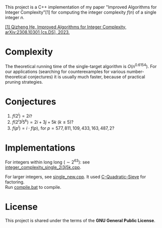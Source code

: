 This project is a C++ implementation of my paper "Improved Algorithms for Integer Complexity"[1] for computing the integer complexity $f(n)$ of a single integer $n$.

[[1] Qizheng He, Improved Algorithms for Integer Complexity, arXiv:2308.10301 [cs.DS], 2023.](https://arxiv.org/pdf/2308.10301.pdf)


# Complexity
The theoretical running time of the single-target algorithm is $O(n^{0.6154})$. For our applications (searching for counterexamples for various number-theoretical conjectures) it is usually much faster, because of practical pruning strategies.


# Conjectures
1. $f(2^i)=2i$?
2. $f(2^i3^j5^k)=2i+3j+5k$ ($k\leq 5$)?
3. $f(p^i)=i\cdot f(p)$, for $p=577,811,109,433,163,487,2$?


# Implementations
For integers within long long ($\sim 2^{63}$): see [integer_complexity_single_2i3j5k.cpp](https://github.com/hqztrue/integer_complexity/blob/main/integer_complexity_single_2i3j5k.cpp).  

For larger integers, see [single_new.cpp](https://github.com/hqztrue/integer_complexity/blob/main/C-Quadratic-Sieve_C%2B%2B/single_new.cpp). It used [C-Quadratic-Sieve](https://github.com/michel-leonard/C-Quadratic-Sieve) for factoring.  
Run [compile.bat]() to compile.

# License
This project is shared under the terms of the **GNU General Public License**.

